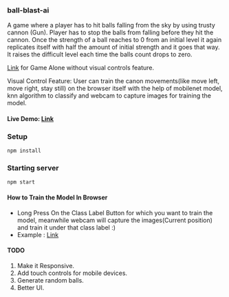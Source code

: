 ### ball-blast-ai
A game where a player has to hit balls falling from the sky by using trusty cannon
(Gun). Player has to stop the balls from falling before they hit the cannon. Once the strength of a ball
reaches to 0 from an initial level it again replicates itself with half the amount of initial strength and
it goes that way. It raises the difficult level each time the balls count drops to zero. 

[Link](https://github.com/Asto7/DTask2) for Game Alone without visual controls feature.

Visual Control Feature: User can train the canon movements(like move left, move right, stay still) on the browser itself with the help of mobilenet model, knn algorithm to classify and webcam to capture images for training the model.


#### Live Demo: [Link](https://asto7.github.io/ball-blast-ai/)

### Setup
```
npm install
```

### Starting server
```
npm start
```

#### How to Train the Model In Browser
- Long Press On the Class Label Button for which you want to train the model, meanwhile webcam will capture the images(Current position) and train it under that class label :)
- Example : [Link](https://user-images.githubusercontent.com/49583145/110783465-7da71180-828e-11eb-967d-66375e890c7c.mp4)
 
#### TODO
1. Make it Responsive.
2. Add touch controls for mobile devices.
3. Generate random balls.
4. Better UI.
